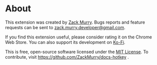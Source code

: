 # About

This extension was created by [Zack Murry](https://zackmurry.com). Bugs reports and feature requests can be sent to zack.murry.developer@gmail.com.

If you find this extension useful, please consider rating it on the Chrome Web Store. You can also support its development on [Ko-Fi](https://ko-fi.com/zackmurry).

This is free, open-source software licensed under the [MIT License](https://github.com/ZackMurry/docs-hotkey/blob/main/LICENSE). To contribute, visit https://github.com/ZackMurry/docs-hotkey .

